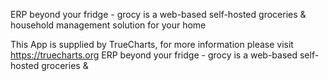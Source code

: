 ERP beyond your fridge - grocy is a web-based self-hosted groceries & household management solution for your home

This App is supplied by TrueCharts, for more information please visit https://truecharts.org
ERP beyond your fridge - grocy is a web-based self-hosted groceries &

